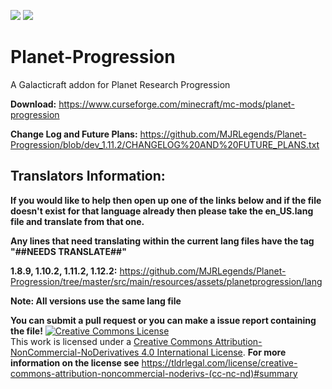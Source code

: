 [![](http://cf.way2muchnoise.eu/full_planet-progression_downloads.svg)](https://www.curseforge.com/minecraft/mc-mods/planet-progression) [![](http://cf.way2muchnoise.eu/versions/Minecraft_planet-progression_all.svg)](https://www.curseforge.com/minecraft/mc-mods/planet-progression)

# Planet-Progression
A Galacticraft addon for Planet Research Progression

**Download:** https://www.curseforge.com/minecraft/mc-mods/planet-progression

**Change Log and Future Plans:** https://github.com/MJRLegends/Planet-Progression/blob/dev_1.11.2/CHANGELOG%20AND%20FUTURE_PLANS.txt

## Translators Information:

**If you would like to help then open up one of the links below and if the file doesn't exist for that language already then please take the en_US.lang file and translate from that one.**

**Any lines that need translating within the current lang files have the tag "##NEEDS TRANSLATE##"**

**1.8.9, 1.10.2, 1.11.2, 1.12.2:**
https://github.com/MJRLegends/Planet-Progression/tree/master/src/main/resources/assets/planetprogression/lang

**Note: All versions use the same lang file**

**You can submit a pull request or you can make a issue report containing the file!**
<a rel="license" href="http://creativecommons.org/licenses/by-nc-nd/4.0/"><img alt="Creative Commons License" style="border-width:0" src="https://i.creativecommons.org/l/by-nc-nd/4.0/88x31.png" /></a><br />This work is licensed under a <a rel="license" href="http://creativecommons.org/licenses/by-nc-nd/4.0/">Creative Commons Attribution-NonCommercial-NoDerivatives 4.0 International License</a>. **For more information on the license see** https://tldrlegal.com/license/creative-commons-attribution-noncommercial-noderivs-(cc-nc-nd)#summary
